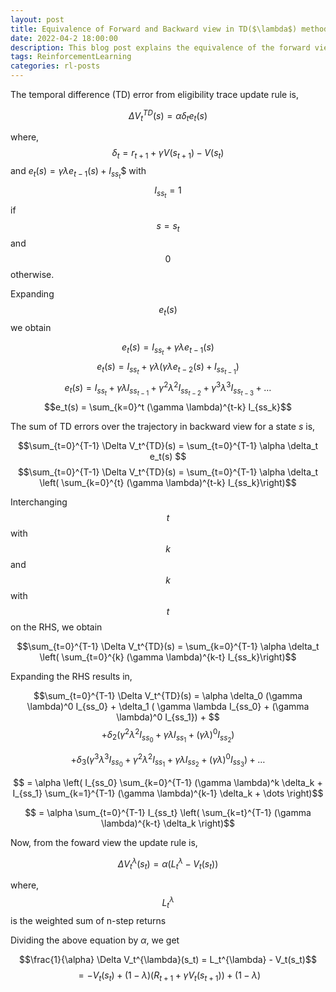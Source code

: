 ```yaml
---
layout: post
title: Equivalence of Forward and Backward view in TD($\lambda$) method 
date: 2022-04-2 18:00:00
description: This blog post explains the equivalence of the forward view and the backward view in the Temporal Difference ($\lambda$) method. The same holds true for generalized advantage estimation.
tags: ReinforcementLearning
categories: rl-posts
---
```


The temporal difference (TD) error from eligibility trace update rule is,

$$ \Delta V_t^{TD}(s) = \alpha \delta_t e_t(s) $$

where, $$\delta_t = r_{t+1} + \gamma V(s_{t+1}) - V(s_t)$$ and $e_t(s) = \gamma \lambda e_{t-1}(s) + I_{ss_t}$$ with $$I_{ss_t} = 1$$ if $$s=s_t$$ and $$0$$ otherwise.

Expanding $$e_t(s)$$ we obtain

$$e_t(s) = I_{ss_t} + \gamma \lambda e_{t-1}(s)$$
$$e_t(s) = I_{ss_t} + \gamma \lambda \left(\gamma \lambda e_{t-2}(s) + I_{ss_{t-1}}\right)$$
$$e_t(s) = I_{ss_t} + \gamma \lambda  I_{ss_{t-1}} + \gamma^2 \lambda^2 I_{ss_{t-2}} + \gamma^3 \lambda^3 I_{ss_{t-3}} + \dots$$
$$e_t(s) = \sum_{k=0}^t (\gamma \lambda)^{t-k} I_{ss_k}$$

The sum of TD errors over the trajectory in backward view for a state $s$ is,

$$\sum_{t=0}^{T-1} \Delta V_t^{TD}(s) = \sum_{t=0}^{T-1} \alpha \delta_t e_t(s) $$
$$\sum_{t=0}^{T-1} \Delta V_t^{TD}(s) = \sum_{t=0}^{T-1} \alpha \delta_t \left( \sum_{k=0}^{t} (\gamma \lambda)^{t-k} I_{ss_k}\right)$$

Interchanging $$t$$ with $$k$$ and $$k$$ with $$t$$ on the RHS, we obtain

$$\sum_{t=0}^{T-1} \Delta V_t^{TD}(s) =  \sum_{k=0}^{T-1} \alpha \delta_t \left( \sum_{t=0}^{k} (\gamma \lambda)^{k-t} I_{ss_k}\right)$$

Expanding the RHS results in,

$$\sum_{t=0}^{T-1} \Delta V_t^{TD}(s) = \alpha \delta_0 (\gamma \lambda)^0 I_{ss_0} + \delta_1 ( \gamma \lambda I_{ss_0} + (\gamma \lambda)^0 I_{ss_1}) + $$
$$ +  \delta_2 ( \gamma^2 \lambda^2 I_{ss_0} +  \gamma \lambda I_{ss_1} +  (\gamma \lambda)^0 I_{ss_2}) $$

$$  +  \delta_3 ( \gamma^3 \lambda^3 I_{ss_0} +  \gamma^2 \lambda^2 I_{ss_1} +  \gamma \lambda I_{ss_2} + (\gamma \lambda)^0 I_{ss_3}) + \dots$$

 $$ = \alpha \left( I_{ss_0} \sum_{k=0}^{T-1} (\gamma \lambda)^k \delta_k +  I_{ss_1} \sum_{k=1}^{T-1} (\gamma \lambda)^{k-1} \delta_k + \dots \right)$$

 $$ = \alpha \sum_{t=0}^{T-1} I_{ss_t} \left( \sum_{k=t}^{T-1} (\gamma \lambda)^{k-t} \delta_k \right)$$


Now, from the foward view the update rule is,

$$\Delta V_t^{\lambda}(s_t) = \alpha (L_t^{\lambda} - V_t(s_t)) $$

where, $$L_t^{\lambda}$$ is the weighted sum of n-step returns

Dividing the above equation by $\alpha$, we get

$$\frac{1}{\alpha} \Delta V_t^{\lambda}(s_t) = L_t^{\lambda} - V_t(s_t)$$
$$ = - V_t(s_t) + (1-\lambda) (R_{t+1} + \gamma V_t(s_{t+1})) + (1-\lambda)$$
